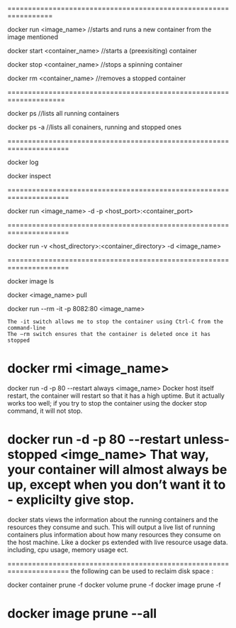 =================================================================

docker run <image_name>
//starts and runs a new container from the image mentioned

docker start <container_name>
//starts a (preexisiting) container 

docker stop <container_name>
//stops a spinning container 

docker rm <container_name>
//removes a stopped container 

====================================================================

docker ps 
//lists all running containers

docker ps -a
//lists all conainers, running and stopped ones

=====================================================================

docker log 

docker inspect 

=====================================================================

docker run <image_name> -d -p <host_port>:<container_port>

=====================================================================

docker run -v <host_directory>:<container_directory> -d <image_name>

=====================================================================

docker image ls

docker <image_name> pull

docker run --rm -it -p 8082:80 <image_name>

    The -it switch allows me to stop the container using Ctrl-C from the command-line
    The –rm switch ensures that the container is deleted once it has stopped

docker rmi <image_name>
=====================================================================


docker run -d -p 80 --restart always <image_name>
    Docker host itself restart, the container will restart so that it has a high uptime. But it actually works too well; if you try to stop the container using the docker stop command, it will not stop.

docker run -d -p 80 --restart unless-stopped <imge_name>
    That way, your container will almost always be up, except when you don’t want it to - explicilty give stop.
=====================================================================


docker stats
     views the information about the running containers and the resources they consume and such. 
     This will output a live list of running containers plus information about how many resources they consume on the host machine. Like a docker ps extended with live resource usage data.
     including, cpu usage, memory usage ect. 

=====================================================================
the following can be used to reclaim disk space : 

docker container prune -f
docker volume prune -f
docker image prune -f


docker image prune --all
=====================================================================



